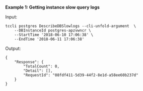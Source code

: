 **Example 1: Getting instance slow query logs**



Input: 

```
tccli postgres DescribeDBSlowlogs --cli-unfold-argument  \
    --DBInstanceId postgres-apzvwncr \
    --StartTime '2018-06-10 17:06:38' \
    --EndTime '2018-06-11 17:06:38'
```

Output: 
```
{
    "Response": {
        "TotalCount": 0,
        "Detail": [],
        "RequestId": "08fdf411-5d39-44f2-8e1d-a58ee60b237d"
    }
}
```

